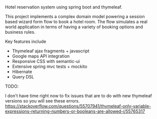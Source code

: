 Hotel reservation system using spring boot and thymeleaf.


This project implements a complex domain model powering a session based wizard form flow to book
a hotel room. The flow simulates a real world application in terms of having a variety
of booking options and business rules. 

Key features include

- Thymeleaf ajax fragments + javascript
- Google maps API integration
- Responsive CSS with semantic-ui
- Extensive spring mvc tests + mockito
- Hibernate
- Query DSL

TODO:

I don't have time right now to fix issues that are to do with new thymeleaf versions so you will see these errors.
https://stackoverflow.com/questions/55707941/thymeleaf-only-variable-expressions-returning-numbers-or-booleans-are-allowed-i/55765317

